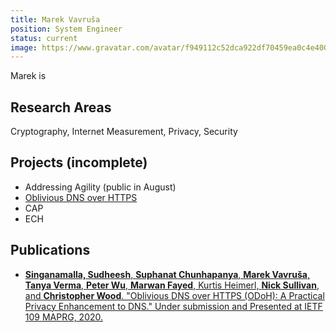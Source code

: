 ```yaml
---
title: Marek Vavruša
position: System Engineer
status: current
image: https://www.gravatar.com/avatar/f949112c52dca922df70459ea0c4e400?s=250&d=mm&r=x
---
```

Marek is

## Research Areas 
Cryptography, Internet Measurement, Privacy, Security

## Projects (incomplete)
* Addressing Agility (public in August)
* [Oblivious DNS over HTTPS](/docs/odns)
* CAP
* ECH

## Publications
* [**Singanamalla, Sudheesh**, **Suphanat Chunhapanya**, **Marek Vavruša**, **Tanya Verma**, **Peter Wu**, **Marwan Fayed**, Kurtis Heimerl, **Nick Sullivan**, and **Christopher Wood**. "Oblivious DNS over HTTPS (ODoH): A Practical Privacy Enhancement to DNS." Under submission and Presented at IETF 109 MAPRG, 2020.](https://arxiv.org/pdf/2011.10121)
